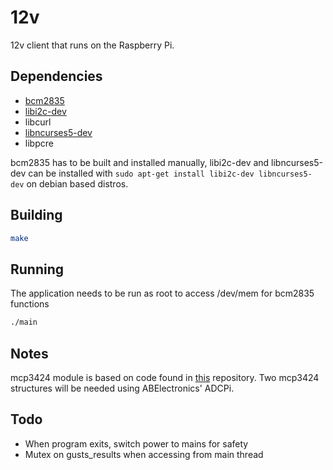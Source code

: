# 12v

12v client that runs on the Raspberry Pi.

## Dependencies

- [bcm2835](http://www.airspayce.com/mikem/bcm2835/)
- [libi2c-dev](https://packages.debian.org/jessie/libi2c-dev)
- libcurl
- [libncurses5-dev](https://packages.debian.org/jessie/libncurses5-dev)
- libpcre

bcm2835 has to be built and installed manually, libi2c-dev and libncurses5-dev can be installed with `sudo apt-get install libi2c-dev libncurses5-dev` on debian based distros.

## Building

```bash
make
```

## Running

The application needs to be run as root to access /dev/mem for bcm2835 functions

```bash
./main
```

## Notes

mcp3424 module is based on code found in [this](https://github.com/abelectronicsuk/ABElectronics_Python_Libraries/tree/master/ADCPi) repository. Two mcp3424 structures will be needed using ABElectronics' ADCPi.

## Todo

- When program exits, switch power to mains for safety
- Mutex on gusts_results when accessing from main thread
